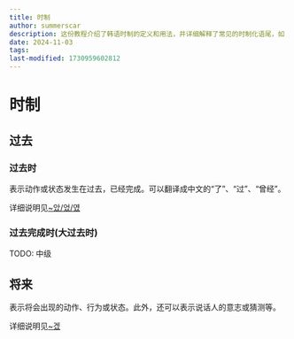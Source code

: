 ```yaml
---
title: 时制
author: summerscar
description: 这份教程介绍了韩语时制的定义和用法，并详细解释了常见的时制化语尾，如 "았"、"었" 和 "였"。教程还提供了一些链接，以便深入了解相关知识。
date: 2024-11-03
tags:
last-modified: 1730959602812
---
```

# 时制

## 过去

### 过去时

表示动作或状态发生在过去，已经完成。可以翻译成中文的“了”、“过”、“曾经”。

详细说明见[~았/었/였](/learn/beginner/语法形态/-았-었-였)

### 过去完成时(大过去时)

TODO: 中级

## 将来

表示将会出现的动作、行为或状态。此外，还可以表示说话人的意志或猜测等。

详细说明见[~겠](/learn/beginner/语法形态/-겠)
